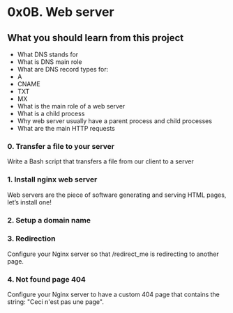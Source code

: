 # 0x0B. Web server
## What you should learn from this project
- What DNS stands for
- What is DNS main role
- What are DNS record types for:
 - A
 - CNAME
 - TXT
 - MX
- What is the main role of a web server
- What is a child process
- Why web server usually have a parent process and child processes
- What are the main HTTP requests
### 0. Transfer a file to your server
Write a Bash script that transfers a file from our client to a server
### 1. Install nginx web server
Web servers are the piece of software generating and serving HTML pages, let’s install one!
### 2. Setup a domain name
### 3. Redirection 
Configure your Nginx server so that /redirect_me is redirecting to another page.
### 4. Not found page 404
Configure your Nginx server to have a custom 404 page that contains the string: "Ceci n'est pas une page".
